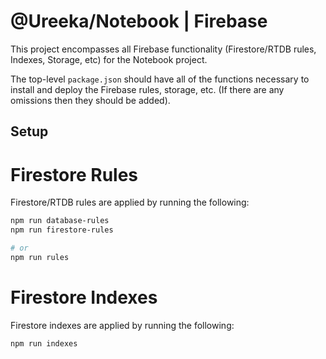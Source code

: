 # @Ureeka/Notebook | Firebase

This project encompasses all Firebase functionality (Firestore/RTDB rules, Indexes, Storage, etc) for the Notebook project.

The top-level `package.json` should have all of the functions necessary to install and deploy the Firebase rules, storage, etc. (If there are any omissions then they should be added).

## Setup

# Firestore Rules

Firestore/RTDB rules are applied by running the following:

```bash
npm run database-rules
npm run firestore-rules

# or
npm run rules
```

# Firestore Indexes

Firestore indexes are applied by running the following:

```bash
npm run indexes
```